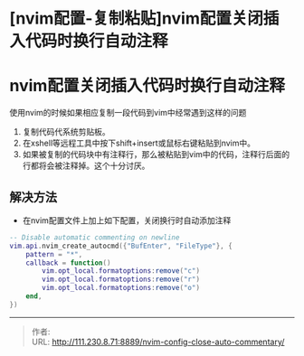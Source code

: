# [nvim配置-复制粘贴]nvim配置关闭插入代码时换行自动注释


<!--more-->
# nvim配置关闭插入代码时换行自动注释
使用nvim的时候如果相应复制一段代码到vim中经常遇到这样的问题
1. 复制代码代系统剪贴板。
2. 在xshell等远程工具中按下shift+insert或鼠标右键粘贴到nvim中。
3. 如果被复制的代码块中有注释行，那么被粘贴到vim中的代码，注释行后面的行都将会被注释掉。这个十分讨厌。
## 解决方法
- 在nvim配置文件上加上如下配置，关闭换行时自动添加注释
```lua
-- Disable automatic commenting on newline
vim.api.nvim_create_autocmd({"BufEnter", "FileType"}, {
    pattern = "*",
    callback = function()
        vim.opt_local.formatoptions:remove("c")
        vim.opt_local.formatoptions:remove("r")
        vim.opt_local.formatoptions:remove("o")
    end,
})
```


---

> 作者:   
> URL: http://111.230.8.71:8889/nvim-config-close-auto-commentary/  

